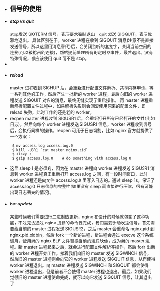 - ## 信号的使用
- ##### stop vs quit 
  stop发送 SIGTERM 信号，表示要求强制退出，quit 发送 SIGQUIT，表示优雅地退出。 具体区别在于，worker 进程在收到 SIGQUIT 消息(注意不是直接发送信号，所以这里用消息替代)后，会关闭监听的套接字，关闭当前空闲的连接(可以被抢占的连接)，然后提前处理所有的定时器事件，最后退出。没有特殊情况，都应该使用 quit 而不是 stop。
-
- ##### reload
  master 进程收到 SIGHUP 后，会重新进行配置文件解析、共享内存申请，等一系列其他的工作，然后产生一批新的 worker 进程，最后向旧的 worker 进程发送 SIGQUIT 对应的消息，最终无缝实现了重启操作。 再 master 进程重新解析配置文件过程中，如果解析失败则会回滚使用原来的配置文件，即 reload 失败，此时工作的还是老的 worker。
- reopen
  master 进程收到 SIGUSR1 后，会重新打开所有已经打开的文件(比如日志)，然后向每个 worker 进程发送 SIGUSR1 信息，worker 进程收到信号后，会执行同样的操作。reopen 可用于日志切割，比如 nginx 官方就提供了一个方案：
  ```shell
   $ mv access.log access.log.0
   $ kill -USR1 `cat master.nginx.pid`
   $ sleep 1
   $ gzip access.log.0    # do something with access.log.0
  ```
- 这里 sleep 1 是必须的，因为在 master 进程向 worker 进程发送 SIGUSR1 消息到 worker 进程真正重新打开 access.log 之间，有一段时间窗口，此时 worker 进程还是向文件 access.log.0 里写入日志的。通过 sleep 1s，保证了 access.log.0 日志信息的完整性(如果没有 sleep 而直接进行压缩，很有可能出现日志丢失的情况)。
- ##### hot update
  某些时候我们需要进行二进制热更新，nginx 在设计的时候就包含了这种功能，不过无法通过 nginx 提供的命令行完成，我们需要手动发送信号。首先需要给当前的 master 进程发送 SIGUSR2，之后 master 会重命名 nginx.pid 到 nginx.pid.oldbin，然后 fork 一个新的进程，新进程会通过 execve 这个系统调用，使用新的 nginx ELF 文件替换当前的进程映像，成为新的 master 进程。新 master 进程起来之后，就会进行配置文件解析等操作，然后 fork 出新的 worker 进程开始工作。接着我们向旧的 master 发送 SIGWINCH 信号，然后旧的 master 进程则会向它的 worker 进程发送 SIGQUIT 信息，从而使得 worker 进程退出。向 master 进程发送 SIGWINCH 和 SIGQUIT 都会使得 worker 进程退出，但是前者不会使得 master 进程也退出。最后，如果我们觉得旧的 master 进程使命完成，就可以向它发送 SIGQUIT 信号，让其退出了